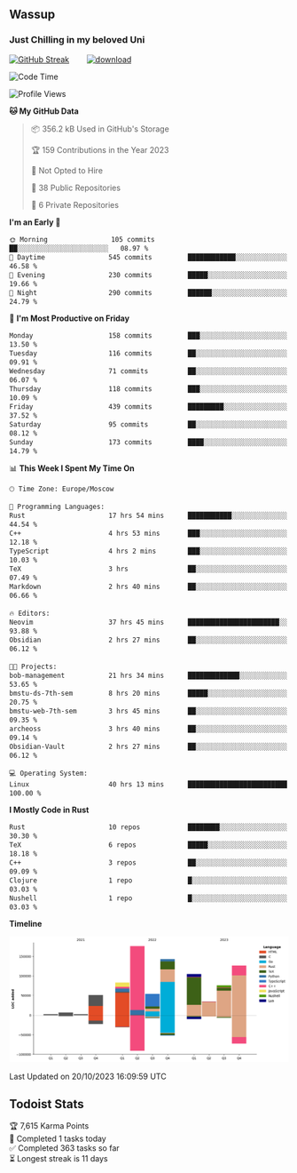 ## Wassup 
### Just Chilling in my beloved Uni 

<!--
-->

[![GitHub Streak](http://github-readme-streak-stats.herokuapp.com?user=archeoss&theme=shades-of-purple&hide_border=true&date_format=j%20M%5B%20Y%5D)](https://git.io/streak-stats)&nbsp;&nbsp;&nbsp;&nbsp;&nbsp;&nbsp;&nbsp;&nbsp;[![download](https://user-images.githubusercontent.com/68448737/147796309-d8b65b1d-4dde-40d9-b03a-2b42aaa6cd43.jpeg)
](http://bmstu.ru/)

<!--START_SECTION:waka-->
![Code Time](http://img.shields.io/badge/Code%20Time-1%2C938%20hrs%209%20mins-blue)

![Profile Views](http://img.shields.io/badge/Profile%20Views-55-blue)

**🐱 My GitHub Data** 

> 📦 356.2 kB Used in GitHub's Storage 
 > 
> 🏆 159 Contributions in the Year 2023
 > 
> 🚫 Not Opted to Hire
 > 
> 📜 38 Public Repositories 
 > 
> 🔑 6 Private Repositories 
 > 
**I'm an Early 🐤** 

```text
🌞 Morning                105 commits         ██░░░░░░░░░░░░░░░░░░░░░░░   08.97 % 
🌆 Daytime                545 commits         ████████████░░░░░░░░░░░░░   46.58 % 
🌃 Evening                230 commits         █████░░░░░░░░░░░░░░░░░░░░   19.66 % 
🌙 Night                  290 commits         ██████░░░░░░░░░░░░░░░░░░░   24.79 % 
```
📅 **I'm Most Productive on Friday** 

```text
Monday                   158 commits         ███░░░░░░░░░░░░░░░░░░░░░░   13.50 % 
Tuesday                  116 commits         ██░░░░░░░░░░░░░░░░░░░░░░░   09.91 % 
Wednesday                71 commits          ██░░░░░░░░░░░░░░░░░░░░░░░   06.07 % 
Thursday                 118 commits         ███░░░░░░░░░░░░░░░░░░░░░░   10.09 % 
Friday                   439 commits         █████████░░░░░░░░░░░░░░░░   37.52 % 
Saturday                 95 commits          ██░░░░░░░░░░░░░░░░░░░░░░░   08.12 % 
Sunday                   173 commits         ████░░░░░░░░░░░░░░░░░░░░░   14.79 % 
```


📊 **This Week I Spent My Time On** 

```text
🕑︎ Time Zone: Europe/Moscow

💬 Programming Languages: 
Rust                     17 hrs 54 mins      ███████████░░░░░░░░░░░░░░   44.54 % 
C++                      4 hrs 53 mins       ███░░░░░░░░░░░░░░░░░░░░░░   12.18 % 
TypeScript               4 hrs 2 mins        ███░░░░░░░░░░░░░░░░░░░░░░   10.03 % 
TeX                      3 hrs               ██░░░░░░░░░░░░░░░░░░░░░░░   07.49 % 
Markdown                 2 hrs 40 mins       ██░░░░░░░░░░░░░░░░░░░░░░░   06.66 % 

🔥 Editors: 
Neovim                   37 hrs 45 mins      ███████████████████████░░   93.88 % 
Obsidian                 2 hrs 27 mins       ██░░░░░░░░░░░░░░░░░░░░░░░   06.12 % 

🐱‍💻 Projects: 
bob-management           21 hrs 34 mins      █████████████░░░░░░░░░░░░   53.65 % 
bmstu-ds-7th-sem         8 hrs 20 mins       █████░░░░░░░░░░░░░░░░░░░░   20.75 % 
bmstu-web-7th-sem        3 hrs 45 mins       ██░░░░░░░░░░░░░░░░░░░░░░░   09.35 % 
archeoss                 3 hrs 40 mins       ██░░░░░░░░░░░░░░░░░░░░░░░   09.14 % 
Obsidian-Vault           2 hrs 27 mins       ██░░░░░░░░░░░░░░░░░░░░░░░   06.12 % 

💻 Operating System: 
Linux                    40 hrs 13 mins      █████████████████████████   100.00 % 
```

**I Mostly Code in Rust** 

```text
Rust                     10 repos            ████████░░░░░░░░░░░░░░░░░   30.30 % 
TeX                      6 repos             █████░░░░░░░░░░░░░░░░░░░░   18.18 % 
C++                      3 repos             ██░░░░░░░░░░░░░░░░░░░░░░░   09.09 % 
Clojure                  1 repo              █░░░░░░░░░░░░░░░░░░░░░░░░   03.03 % 
Nushell                  1 repo              █░░░░░░░░░░░░░░░░░░░░░░░░   03.03 % 
```



**Timeline**

![Lines of Code chart](https://raw.githubusercontent.com/archeoss/archeoss/master/assets/bar_graph.png)


 Last Updated on 20/10/2023 16:09:59 UTC
<!--END_SECTION:waka-->

## Todoist Stats

<!-- TODO-IST:START -->
🏆  7,615 Karma Points           
🌸  Completed 1 tasks today           
✅  Completed 363 tasks so far           
⏳  Longest streak is 11 days
<!-- TODO-IST:END -->
